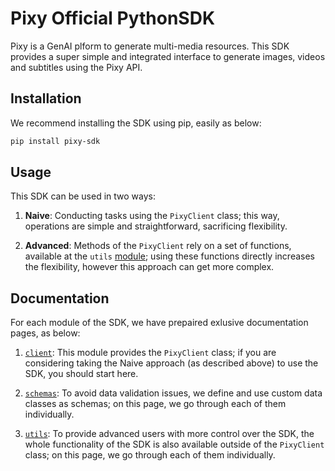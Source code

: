 # Pixy Official PythonSDK

Pixy is a GenAI plform to generate multi-media resources. This SDK provides a super simple and integrated interface to generate images, videos and subtitles using the Pixy API.

## Installation

We recommend installing the SDK using pip, easily as below:

```bash
pip install pixy-sdk
```

## Usage

This SDK can be used in two ways:

1. **Naive**: Conducting tasks using the `PixyClient` class; this way, operations are simple and straightforward, sacrificing flexibility.

2. **Advanced**: Methods of the `PixyClient` rely on a set of functions, available at the `utils` [module](core/utils); using these functions directly increases the flexibility, however this approach can get more complex.

## Documentation

For each module of the SDK, we have prepaired exlusive documentation pages, as below:

1. [`client`](documentation/client): This module provides the `PixyClient` class; if you are considering taking the Naive approach (as described above) to use the SDK, you should start here.

2. [`schemas`](documentation/schemas): To avoid data validation issues, we define and use custom data classes as schemas; on this page, we go through each of them individually.

3. [`utils`](documentation/utils): To provide advanced users with more control over the SDK, the whole functionality of the SDK is also available outside of the `PixyClient` class; on this page, we go through each of them individually.